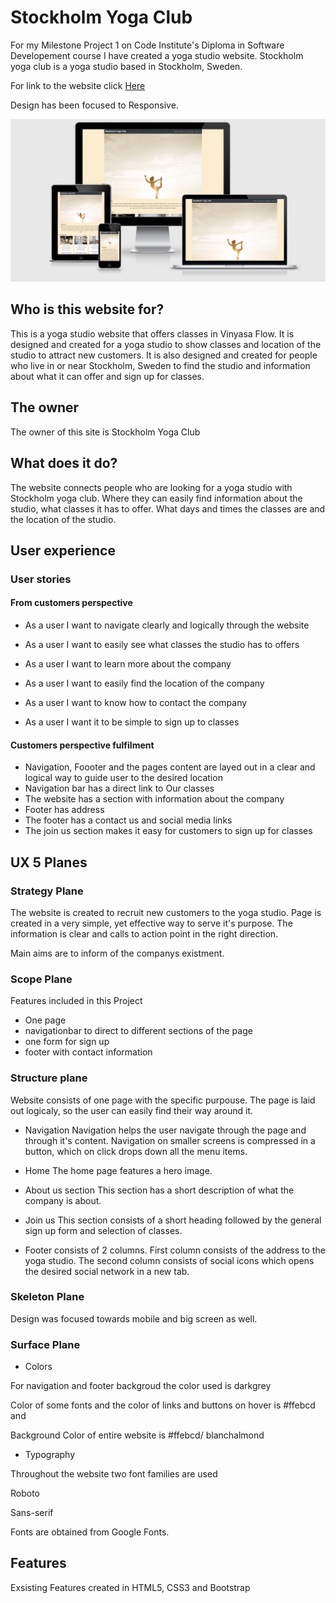 # Stockholm Yoga Club

For my Milestone Project 1 on Code Institute's Diploma in Software Developement course I have created a yoga studio website. Stockholm yoga club is a yoga studio based in Stockholm, Sweden.

For link to the website click [Here](https://sabinastorm.github.io/yoga-club)

Design has been focused to Responsive.

![Image of responsive design](assets/images/responsive.png)

## Who is this website for?

This is a yoga studio website that offers classes in Vinyasa Flow. It is designed and created for a yoga studio to show classes and location of the studio to attract new customers. It is also designed and created for people who live in or near Stockholm, Sweden to find the studio and information about what it can offer and sign up for classes.

## The owner

The owner of this site is Stockholm Yoga Club

## What does it do?

The website connects people who are looking for a yoga studio with Stockholm yoga club. Where they can easily find information about the studio, what classes it has to offer. What days and times the classes are and the location of the studio.

## User experience

### User stories

#### From customers perspective

- As a user I want to navigate clearly and logically through the website

- As a user I want to easily see what classes the studio has to offers
- As a user I want to learn more about the company
- As a user I want to easily find the location of the company
- As a user I want to know how to contact the company
- As a user I want it to be simple to sign up to classes

#### Customers perspective fulfilment

- Navigation, Foooter and the pages content are layed out in a clear and logical way to guide user to the desired location
- Navigation bar has a direct link to Our classes
- The website has a section with information about the company 
- Footer has address 
- The footer has a contact us and social media links 
- The join us section makes it easy for customers to sign up for classes

## UX 5 Planes
### Strategy Plane
The website is created to recruit new customers to the yoga studio. Page is created in a very simple, yet effective way to serve it's purpose. The information is clear and calls to action point in the right direction.

Main aims are to inform of the companys existment.

### Scope Plane
Features included in this Project

- One page 
- navigationbar to direct to different sections of the page
- one form for sign up
- footer with contact information

### Structure plane
Website consists of one page with the specific purpouse. The page is laid out logicaly, so the user can easily find their way around it.

- Navigation 
Navigation helps the user navigate through the page and through it's content. Navigation on smaller screens is compressed in a button, which on click drops down all the menu items. 

- Home 
The home page features a hero image.


- About us section
This section has a short description of what the company is about.

- Join us
This section consists of a short heading followed by the general sign up form and selection of classes.

- Footer 
consists of 2 columns. First column consists of the address to the yoga studio. The second column consists of social icons which opens the desired social network in a new tab.

### Skeleton Plane
Design was focused towards mobile and big screen as well.

### Surface Plane
- Colors

For navigation and footer backgroud the color used is darkgrey

Color of some fonts and the color of links and buttons on hover is #ffebcd and 

Background Color of entire website is #ffebcd/ blanchalmond

- Typography

Throughout the website two font families are used

Roboto 

Sans-serif

Fonts are obtained from Google Fonts.

## Features
Exsisting Features
created in HTML5, CSS3 and Bootstrap
